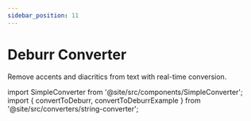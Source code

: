 ```yaml
---
sidebar_position: 11
---
```


# Deburr Converter

Remove accents and diacritics from text with real-time conversion.

import SimpleConverter from '@site/src/components/SimpleConverter';
import { convertToDeburr, convertToDeburrExample } from '@site/src/converters/string-converter';

<SimpleConverter
  conversion={convertToDeburr}
  placeholder="Enter text to remove accents..."
  language="text"
  exampleInput={convertToDeburrExample.input}
  showPreview={true}
  previewMode="inline"
/>